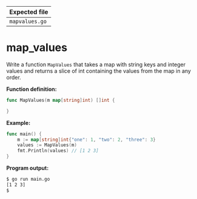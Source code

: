 | Expected file  |
| -------------- |
| `mapvalues.go` |

# map_values


Write a function `MapValues` that takes a map with string keys and integer values and returns a slice of int containing the values from the map in any order.

**Function definition:**

```go
func MapValues(m map[string]int) []int {

}
```

**Example:**

```go
func main() {
    m := map[string]int{"one": 1, "two": 2, "three": 3}
    values := MapValues(m)
    fmt.Println(values) // [1 2 3]
}
```

**Program output:**

```sh
$ go run main.go
[1 2 3]
$
```
